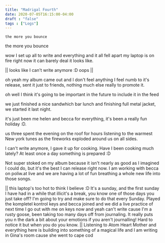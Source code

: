 ```yaml
---
title: "Madrigal Fourth"
date: 2020-07-05T16:15:00-04:00
draft : "false"
tags : ["Logs"]
---
```

```
the more you bounce
```
<!--more-->

the more you bounce

wow I set up all to write and everything and it all fell apart
my laptop is on fire right now it can barely deal it looks like.

|| looks like I can't write anymore :D oops ||

oh yeah my album came out and I don't feel anything
I feel numb to it's release, sent it just to friends, nothing much else really to promote it.

oh well I think it's going to be important in the future to include it in the feed

we just finished a nice sandwhich bar lunch and finishing full metal jacket, we started it last night.

it's just been me helen and becca for everything, it's been a really fun holiday :D.

us three spent the evening on the roof for hours listening to the warmest New york tunes as the fireworks exploded around us on all sides.

I can't write anymore, I gave it up for cooking. Have I been cooking much lately? At least once a day something is prepared :D

Not super stoked on my album because it isn't nearly as good as I imagined I could do, but it's the best I can release right now.
I am working with becca on poliw.at live and we are having a lot of fun breathing a whole new life into those songs.

|| this laptop's too hot to think I believe :D It's a sunday, and the first sunday I have had in a while that illicit's a break, you know one of those days you just take off? I'm going to try and make sure to do that every Sunday. Played the kompletel kontrol keys and becca joined and we did a live practice of next time I go out with me on keys now and yeah can't write cause I'm a rusty goose, been taking too many days off from journaling. It really puts you n the dark a bit about your emotions if you aren't journalling!
Hard to notice it but when you do you know. || Listening to Atom Heart Mother and everything here is building into something of a magical life and I am writing in Gina's room cause she went to cape cod

<!--

| Dailies        | Questions           | Answers  |
| ------------- |:-------------:| -----:|
| Read()      | *What did you read?* | X |
| Write()      | *What did you write?*      |   X |
| Create() | *What did you make?*      |    X |
| Exercise() | *Dance workout (or otherwise?)*      |    X |
| Audio() | *You recorded what:*      |    X |
| Video() | *You filmed what:*      |    X |
| Finish() | *You bounced what track:*      |    X |
| Live() | *You sang what live:*      |    X |
| Finish2() | *You made what visuals*      |    X |
| Phone() | *You called who:*      |    X |
| Share() | *Uploaded what to archive:*      |    X |
| PBD() | *You did what for PBD?*      |    X |
| Web() | *You did what to POLIW.AT?*      |    X |
| Love&Legacy() | *You did what for friends/fam?*      |    X |
| God() | *You're grateful for what?*      |    X |
<sub>v1.0</sub>

 -->
